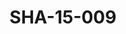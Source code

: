 ---
pid: SHA-15-009
title: SHA-15-009
language: ar
collection: شرحبيل احمد
original_label: 
rights: شرحبيل احمد
location_of_original: شرحبيل احمد
photographer_or_studio: 
scanned_from: photograph 10.1 by 15.2
_date: '1991'
location: أثيوبيا، اديس ابابا
description: شرحبيل احمد والفنانين الاخر
additional_notes: 
permission_display: 'yes'
on_server: 'no'
on_website: 'no'
permalink: /photopages/ar/SHA-15-009.html
layout: photo-page
---